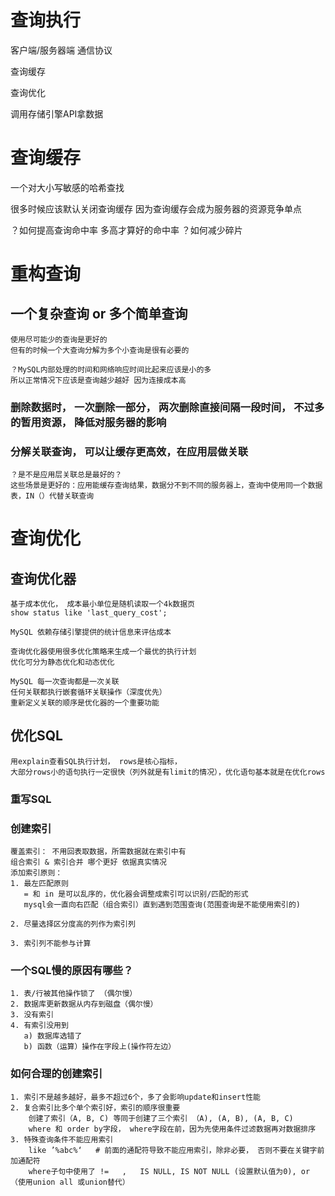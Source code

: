 # 查询执行
   客户端/服务器端 通信协议
   
   查询缓存
   
   查询优化 
   
   调用存储引擎API拿数据

# 查询缓存
  一个对大小写敏感的哈希查找
  
  很多时候应该默认关闭查询缓存
  因为查询缓存会成为服务器的资源竞争单点
  
  ？如何提高查询命中率 多高才算好的命中率
  ？如何减少碎片
  
  

# 重构查询
## 一个复杂查询 or 多个简单查询
    使用尽可能少的查询是更好的
    但有的时候一个大查询分解为多个小查询是很有必要的
    
    ？MySQL内部处理的时间和网络响应时间比起来应该是小的多
    所以正常情况下应该是查询越少越好 因为连接成本高
    
### 删除数据时， 一次删除一部分， 两次删除直接间隔一段时间， 不过多的暂用资源， 降低对服务器的影响

### 分解关联查询， 可以让缓存更高效，在应用层做关联
    ？是不是应用层关联总是最好的？
    这些场景是更好的：应用能缓存查询结果，数据分不到不同的服务器上，查询中使用同一个数据表，IN（）代替关联查询


# 查询优化
## 查询优化器
    基于成本优化， 成本最小单位是随机读取一个4k数据页
    show status like 'last_query_cost';
    
    MySQL 依赖存储引擎提供的统计信息来评估成本
    
    查询优化器使用很多优化策略来生成一个最优的执行计划
    优化可分为静态优化和动态优化
    
    MySQL 每一次查询都是一次关联
    任何关联都执行嵌套循环关联操作（深度优先）
    重新定义关联的顺序是优化器的一个重要功能
    
    
## 优化SQL
    用explain查看SQL执行计划， rows是核心指标，
    大部分rows小的语句执行一定很快（列外就是有limit的情况），优化语句基本就是在优化rows
### 重写SQL
### 创建索引
    覆盖索引： 不用回表取数据，所需数据就在索引中有
    组合索引 & 索引合并 哪个更好 依据真实情况
    添加索引原则：
    1. 最左匹配原则
       = 和 in 是可以乱序的，优化器会调整成索引可以识别/匹配的形式
       mysql会一直向右匹配（组合索引）直到遇到范围查询(范围查询是不能使用索引的)
       
    2. 尽量选择区分度高的列作为索引列
    
    3. 索引列不能参与计算
       
### 一个SQL慢的原因有哪些？
    1. 表/行被其他操作锁了 （偶尔慢）
    2. 数据库更新数据从内存到磁盘（偶尔慢）
    3. 没有索引
    4. 有索引没用到
       a) 数据库选错了
       b) 函数（运算）操作在字段上(操作符左边）

### 如何合理的创建索引
    1. 索引不是越多越好，最多不超过6个，多了会影响update和insert性能
    2. 复合索引比多个单个索引好，索引的顺序很重要
        创建了索引（A, B, C) 等同于创建了三个索引 （A), (A, B), (A, B, C)
        where 和 order by字段， where字段在前，因为先使用条件过滤数据再对数据排序
    3. 特殊查询条件不能应用索引
        like ’%abc%‘   # 前面的通配符导致不能应用索引，除非必要， 否则不要在关键字前加通配符
        where子句中使用了 !=   ,   IS NULL, IS NOT NULL (设置默认值为0), or （使用union all 或union替代） 
        

